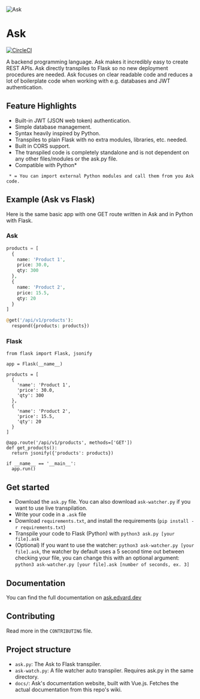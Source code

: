 <img src="https://ask.edvard.dev/banner.png" alt="Ask">

# Ask

[![CircleCI](https://circleci.com/gh/circleci/circleci-docs.svg?style=svg)](https://circleci.com/gh/Buscedv/Ask)

A backend programming language. Ask makes it incredibly easy to create REST APIs. Ask directly transpiles to Flask so no new deployment procedures are needed. Ask focuses on clear readable code and reduces a lot of boilerplate code when working with e.g. databases and JWT authentication.

## Feature Highlights
- Built-in JWT (JSON web token) authentication.
- Simple database management.
- Syntax heavily inspired by Python.
- Transpiles to plain Flask with no extra modules, libraries, etc. needed.
- Built in CORS support.
- The transpiled code is completely standalone and is not dependent on any other files/modules or the ask.py file.
- Compatible with Python*

` * = You can import external Python modules and call them from you Ask code.`

## Example (Ask vs Flask)
Here is the same basic app with one GET route written in Ask and in Python with Flask.

### Ask
```php
products = [
  {
    name: 'Product 1',
    price: 30.0,
    qty: 300
  },
  {
    name: 'Product 2',
    price: 15.5,
    qty: 20
  }
]

@get('/api/v1/products'):
  respond({products: products})
```
### Flask
```python3
from flask import Flask, jsonify

app = Flask(__name__)

products = [
  {
    'name': 'Product 1',
    'price': 30.0,
    'qty': 300
  },
  {
    'name': 'Product 2',
    'price': 15.5,
    'qty': 20
  }
]

@app.route('/api/v1/products', methods=['GET'])
def get_products():
  return jsonify({'products': products})
  
if __name__ == '__main__':
  app.run()
```

## Get started
- Download the `ask.py` file. You can also download `ask-watcher.py` if you want to use live transpilation.
- Write your code in a `.ask` file
- Download `requirements.txt`, and install the requirements (`pip install -r requirements.txt`)
- Transpile your code to Flask (Python) with `python3 ask.py [your file].ask`
- (Optional) If you want to use the watcher: `python3 ask-watcher.py [your file].ask`, the watcher by default uses a 5 second time out between checking your file, you can change this with an optional argument: `python3 ask-watcher.py [your file].ask [number of seconds, ex. 3]`

## Documentation
You can find the full documentation on [ask.edvard.dev](https://ask.edvard.dev)

## Contributing
Read more in the `CONTRIBUTING` file.

## Project structure
- `ask.py`: The Ask to Flask transpiler.
- `ask-watch.py`: A file watcher auto transpiler. Requires ask.py in the same directory.
- `docs/`: Ask's documentation website, built with Vue.js. Fetches the actual documentation from this repo's wiki.
